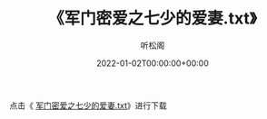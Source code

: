 ﻿---
title:  《军门密爱之七少的爱妻.txt》
date:   2022-01-02T00:00:00+00:00
author: 听松阁
layout: post
permalink: /军门密爱之七少的爱妻/
categories: 小说
tags: [小说]
---

点击《 [军门密爱之七少的爱妻.txt](http://img.660000.xyz/bookstukust/book/bntxt/10/军门密爱之七少的爱妻.txt)》进行下载